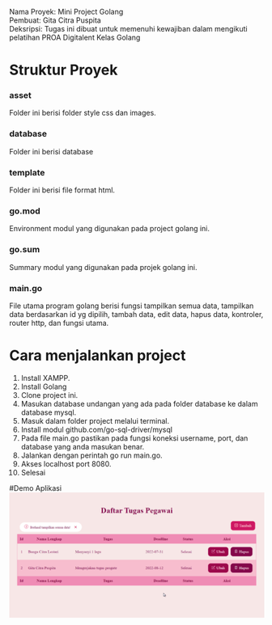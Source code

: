 Nama Proyek: Mini Project Golang <br>
Pembuat: Gita Citra Puspita <br>
Deksripsi: Tugas ini dibuat untuk memenuhi kewajiban dalam mengikuti pelatihan PROA Digitalent Kelas Golang

# Struktur Proyek
### asset
Folder ini berisi folder style css dan images.
### database
Folder ini berisi database
### template
Folder ini berisi file format html.
### go.mod
Environment modul yang digunakan pada project golang ini.
### go.sum
Summary modul yang digunakan pada projek golang ini.
### main.go
File utama program golang berisi fungsi tampilkan semua data, tampilkan data berdasarkan id yg dipilih, tambah data, edit data, hapus data, kontroler, router http, dan fungsi utama.

# Cara menjalankan project
1. Install XAMPP.
2. Install Golang
3. Clone project ini.
4. Masukan database undangan yang ada pada folder database ke dalam database mysql.
5. Masuk dalam folder project melalui terminal.
6. Install modul github.com/go-sql-driver/mysql
7. Pada file main.go pastikan pada fungsi koneksi username, port, dan database yang anda masukan benar.
8. Jalankan dengan perintah go run main.go.
9. Akses localhost port 8080.
10. Selesai

#Demo Aplikasi
<img src="demo/demo.gif">
